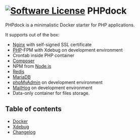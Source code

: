 [![Software License](https://img.shields.io/badge/license-MIT-brightgreen.svg?style=flat-square)](LICENSE.md)
PHPdock
========================

PHPdock is a minimalistic Docker starter for PHP applications.

It supports out of the box:

* [Nginx](https://hub.docker.com/_/nginx/) with self-signed SSL certificate
* [PHP](https://hub.docker.com/_/php/)-FPM with  Xdebug on development environment
* Crontab inside PHP container
* [Composer](https://hub.docker.com/_/composer/)
* NPM from [Node.js](https://hub.docker.com/_/node/)
* [Redis](https://hub.docker.com/_/redis/)
* [MariaDB](https://hub.docker.com/_/mariadb/)
* [phpMyAdmin](https://hub.docker.com/r/phpmyadmin/phpmyadmin/) on development environment
* [MailHog](https://hub.docker.com/r/mailhog/mailhog/) on development environment
* Data-only container for files storage.

## Table of contents

* [Docker](documentation/DOCKER.md)
* [Xdebug](documentation/XDEBUG.md)
* [Changelog](CHANGELOG.md)

